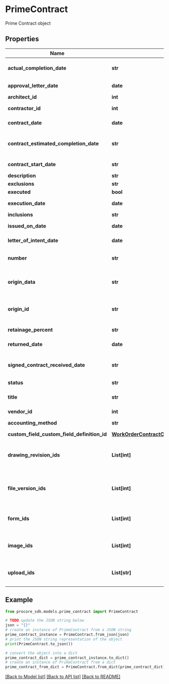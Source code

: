 # PrimeContract

Prime Contract object

## Properties

Name | Type | Description | Notes
------------ | ------------- | ------------- | -------------
**actual_completion_date** | **str** | Actual Completion Date | [optional] 
**approval_letter_date** | **date** | Approval letter date | [optional] 
**architect_id** | **int** | Architect ID | [optional] 
**contractor_id** | **int** | Contractor ID | [optional] 
**contract_date** | **date** | Contract date | [optional] 
**contract_estimated_completion_date** | **str** | Contract Estimated Completion Date | [optional] 
**contract_start_date** | **str** | Contract Start Date | [optional] 
**description** | **str** | Description | [optional] 
**exclusions** | **str** | Exclusions | [optional] 
**executed** | **bool** | Executed | [optional] 
**execution_date** | **date** | Execution date | [optional] 
**inclusions** | **str** | Inclusions | [optional] 
**issued_on_date** | **date** | Issued on date | [optional] 
**letter_of_intent_date** | **date** | Letter of intent date | [optional] 
**number** | **str** | Number of the Prime Contract | [optional] 
**origin_data** | **str** | Prime Contract third party data | [optional] 
**origin_id** | **str** | Prime Contract third party ID | [optional] 
**retainage_percent** | **str** | Retainage Percent | [optional] 
**returned_date** | **date** | Returned date | [optional] 
**signed_contract_received_date** | **str** | Signed Contract Received Date | [optional] 
**status** | **str** | Status | [optional] 
**title** | **str** | Title of the Prime Contract | [optional] 
**vendor_id** | **int** | Vendor ID | [optional] 
**accounting_method** | **str** | Accounting method | [optional] 
**custom_field_custom_field_definition_id** | [**WorkOrderContractCustomFieldCustomFieldDefinitionId**](WorkOrderContractCustomFieldCustomFieldDefinitionId.md) |  | [optional] 
**drawing_revision_ids** | **List[int]** | Drawing Revisions to attach to the response | [optional] 
**file_version_ids** | **List[int]** | File Versions to attach to the response | [optional] 
**form_ids** | **List[int]** | Forms to attach to the response | [optional] 
**image_ids** | **List[int]** | Images to attach to the response | [optional] 
**upload_ids** | **List[str]** | Uploads to attach to the response | [optional] 

## Example

```python
from procore_sdk.models.prime_contract import PrimeContract

# TODO update the JSON string below
json = "{}"
# create an instance of PrimeContract from a JSON string
prime_contract_instance = PrimeContract.from_json(json)
# print the JSON string representation of the object
print(PrimeContract.to_json())

# convert the object into a dict
prime_contract_dict = prime_contract_instance.to_dict()
# create an instance of PrimeContract from a dict
prime_contract_from_dict = PrimeContract.from_dict(prime_contract_dict)
```
[[Back to Model list]](../README.md#documentation-for-models) [[Back to API list]](../README.md#documentation-for-api-endpoints) [[Back to README]](../README.md)


